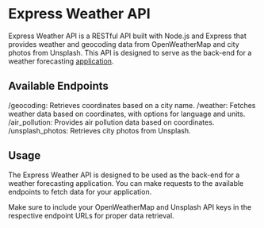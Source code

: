 # Express Weather API

Express Weather API is a RESTful API built with Node.js and Express that provides weather and geocoding data from OpenWeatherMap and city photos from Unsplash. This API is designed to serve as the back-end for a weather forecasting [application](https://github.com/lukerabbitte/vue_weather_app).

## Available Endpoints

/geocoding: Retrieves coordinates based on a city name.
/weather: Fetches weather data based on coordinates, with options for language and units.
/air_pollution: Provides air pollution data based on coordinates.
/unsplash_photos: Retrieves city photos from Unsplash.

## Usage
The Express Weather API is designed to be used as the back-end for a weather forecasting application. You can make requests to the available endpoints to fetch data for your application.

Make sure to include your OpenWeatherMap and Unsplash API keys in the respective endpoint URLs for proper data retrieval.